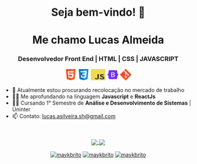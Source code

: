 <h1 align="center">Seja bem-vindo! 👋</h1>
<h1 align="center">Me chamo Lucas Almeida</h1>
<h3 align="center">Desenvolvedor Front End | HTML | CSS | JAVASCRIPT</h3>

<p align="center">
<img src="https://raw.githubusercontent.com/devicons/devicon/master/icons/html5/html5-original.svg" alt="html5" width="30" height="30"/>
<img src="https://raw.githubusercontent.com/devicons/devicon/master/icons/css3/css3-original.svg" alt="css3"  width="30" height="30"/>
<img src="https://raw.githubusercontent.com/devicons/devicon/master/icons/javascript/javascript-original.svg" alt="javascript" width="40" height="30"/>
<img src="https://raw.githubusercontent.com/devicons/devicon/master/icons/bootstrap/bootstrap-plain.svg" alt="bootstrap" width="30" height="30"/>
<img src="https://raw.githubusercontent.com/devicons/devicon/master/icons/git/git-original.svg" alt="git" width="30" height="30"/>
</p>

- 🔭 Atualmente estou procurando recolocação no mercado de trabalho
- 👨‍💻 Me aprofundando na linguagem <strong>Javascript</strong> e <strong>ReactJs</strong>
- 👨‍🎓 Cursando 1° Semestre de <strong>Análise e Desenvolvimento de Sistemas</strong> | Uninter
- 📫 Contato: lucas.asilveira.sh@gmail.com
<br/>

<p align="center">
  <a href="https://github.com/anuraghazra/github-readme-stats">
    <img
      align="center"
      height="165"
      src="https://github-readme-stats.vercel.app/api?username=lucasAlmeidaSilveira&show_icons=true&hide_border=true&title_color=33ff&icon_color=33ff&theme=radical"
    />
  </a>
  <a href="https://github.com/anuraghazra/github-readme-stats">
    <img
      align="center"
      height="165"
      src="https://github-readme-stats.vercel.app/api/top-langs/?username=lucasAlmeidaSilveira&layout=compact&hide_border=true&title_color=33ff&icon_color=33ff&theme=radical"
    />
  </a>
</p>

<p align="center">
<a href="https://www.linkedin.com/in/lucasalmeidadasilveira/" target="blank"><img align="center" src="https://cdn.jsdelivr.net/npm/simple-icons@3.0.1/icons/linkedin.svg" alt="maykbrito" height="20" width="20" /></a>
<a href="https://www.fb.com/LucasxxAlmeida/" target="blank"><img align="center" src="https://cdn.jsdelivr.net/npm/simple-icons@3.0.1/icons/facebook.svg" alt="maykbrito" height="20" width="20" /></a>
<a href="https://instagram.com/lucas_asilveira" target="blank"><img align="center" src="https://cdn.jsdelivr.net/npm/simple-icons@3.0.1/icons/instagram.svg" alt="maykbrito" height="20" width="20" /></a>
</p>


